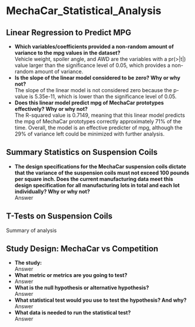 # MechaCar_Statistical_Analysis

## Linear Regression to Predict MPG

<ul>
    <li><b>Which variables/coefficients provided a non-random amount of variance to the mpg values in the dataset?</b></li>
        Vehicle weight, spoiler angle, and AWD are the variables with a pr(>|t|) value larger than the significance level of 0.05, which provides a non-random amount of variance.
    <li><b>Is the slope of the linear model considered to be zero? Why or why not?</b></li>
        The slope of the linear model is not considered zero because the p-value is 5.35e-11, which is lower than the significance level of 0.05.
    <li><b>Does this linear model predict mpg of MechaCar prototypes effectively? Why or why not?</b></li>
        The R-squared value is 0.7149, meaning that this linear model predicts the mpg of MechaCar prototypes correctly approximately 71% of the time.  Overall, the model is an effective predicter of mpg, although the 29% of variance left could be minimized with further analysis.
</ul>

## Summary Statistics on Suspension Coils

<ul>
    <li><b>The design specifications for the MechaCar suspension coils dictate that the variance of the suspension coils must not exceed 100 pounds per square inch. Does the current manufacturing data meet this design specification for all manufacturing lots in total and each lot individually? Why or why not?</b></li>
        Answer
</ul>

## T-Tests on Suspension Coils

Summary of analysis

## Study Design: MechaCar vs Competition

<ul>
    <li><b>The study:</b></li>
        Answer
    <li><b>What metric or metrics are you going to test?</b><li>
        Answer
    <li><b>What is the null hypothesis or alternative hypothesis?</b></li>
        Answer
    <li><b>What statistical test would you use to test the hypothesis? And why?</b></li>
        Answer
    <li><b>What data is needed to run the statistical test?</b></li>
        Answer
</ul>

